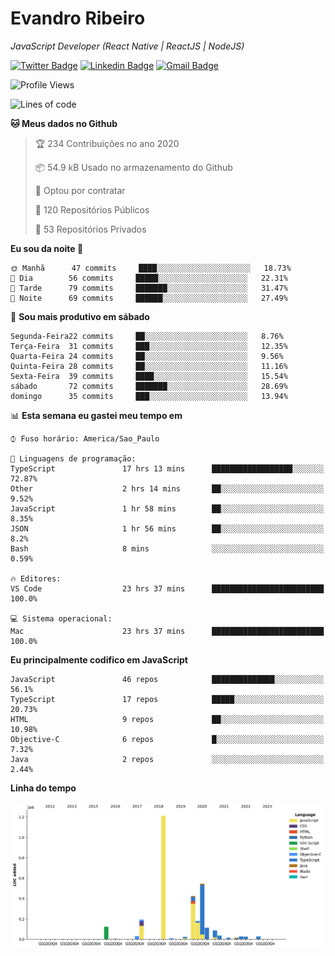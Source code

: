 # Evandro **Ribeiro**

*JavaScript Developer (React Native | ReactJS | NodeJS)*

[![Twitter Badge](https://img.shields.io/badge/-@ribeiroevandro-201B2D?style=flat-square&labelColor=201B2D&logo=twitter&logoColor=white&link=https://twitter.com/ribeiroevandro)](https://twitter.com/ribeiroevandro) 
[![Linkedin Badge](https://img.shields.io/badge/-Evandro%20Ribeiro-201B2D?style=flat-square&logo=Linkedin&logoColor=white&link=https://www.linkedin.com/in/ribeiroevandro)](https://www.linkedin.com/in/ribeiroevandro) 
[![Gmail Badge](https://img.shields.io/badge/-oi@ribeiroevandro.com.br-201B2D?style=flat-square&logo=Gmail&logoColor=white&link=mailto:oi@ribeiroevandro.com.br)](mailto:oi@ribeiroevandro.com.br)


<!--START_SECTION:waka-->
![Profile Views](http://img.shields.io/badge/Visualizac%C3%B5es%20do%20perfil-39-blue)

![Lines of code](https://img.shields.io/badge/Do%20Hello%20World%20o%20que%20escrevi-11.7%20million%20linhas%20de%20c%C3%B3digo-blue)

**🐱 Meus dados no Github** 

> 🏆 234 Contribuições no ano 2020
 > 
> 📦 54.9 kB Usado no armazenamento do Github 
 > 
> 💼 Optou por contratar
 > 
> 📜 120 Repositórios Públicos
 > 
> 🔑 53 Repositórios Privados 

**Eu sou da noite 🦉** 

```text
🌞 Manhã      47 commits     ████░░░░░░░░░░░░░░░░░░░░░   18.73% 
🌆 Dia        56 commits     █████░░░░░░░░░░░░░░░░░░░░   22.31% 
🌃 Tarde      79 commits     ███████░░░░░░░░░░░░░░░░░░   31.47% 
🌙 Noite      69 commits     ██████░░░░░░░░░░░░░░░░░░░   27.49%

```
📅 **Sou mais produtivo em sábado** 

```text
Segunda-Feira22 commits     ██░░░░░░░░░░░░░░░░░░░░░░░   8.76% 
Terça-Feira  31 commits     ███░░░░░░░░░░░░░░░░░░░░░░   12.35% 
Quarta-Feira 24 commits     ██░░░░░░░░░░░░░░░░░░░░░░░   9.56% 
Quinta-Feira 28 commits     ██░░░░░░░░░░░░░░░░░░░░░░░   11.16% 
Sexta-Feira  39 commits     ████░░░░░░░░░░░░░░░░░░░░░   15.54% 
sábado       72 commits     ███████░░░░░░░░░░░░░░░░░░   28.69% 
domingo      35 commits     ███░░░░░░░░░░░░░░░░░░░░░░   13.94%

```


📊 **Esta semana eu gastei meu tempo em** 

```text
⌚︎ Fuso horário: America/Sao_Paulo

💬 Linguagens de programação: 
TypeScript               17 hrs 13 mins      ██████████████████░░░░░░░   72.87% 
Other                    2 hrs 14 mins       ██░░░░░░░░░░░░░░░░░░░░░░░   9.52% 
JavaScript               1 hr 58 mins        ██░░░░░░░░░░░░░░░░░░░░░░░   8.35% 
JSON                     1 hr 56 mins        ██░░░░░░░░░░░░░░░░░░░░░░░   8.2% 
Bash                     8 mins              ░░░░░░░░░░░░░░░░░░░░░░░░░   0.59%

🔥 Editores: 
VS Code                  23 hrs 37 mins      █████████████████████████   100.0%

💻 Sistema operacional: 
Mac                      23 hrs 37 mins      █████████████████████████   100.0%

```

**Eu principalmente codifico em JavaScript** 

```text
JavaScript               46 repos            ██████████████░░░░░░░░░░░   56.1% 
TypeScript               17 repos            █████░░░░░░░░░░░░░░░░░░░░   20.73% 
HTML                     9 repos             ██░░░░░░░░░░░░░░░░░░░░░░░   10.98% 
Objective-C              6 repos             █░░░░░░░░░░░░░░░░░░░░░░░░   7.32% 
Java                     2 repos             ░░░░░░░░░░░░░░░░░░░░░░░░░   2.44%

```


**Linha do tempo**

![Chart not found](https://github.com/ribeiroevandro/ribeiroevandro/blob/master/charts/bar_graph.png) 


<!--END_SECTION:waka-->
